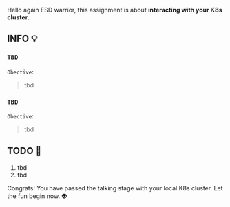 Hello again ESD warrior, this assignment is about **interacting with your K8s cluster**.

## INFO 💡
### `TBD`
`Obective`: 

>tbd


### `TBD`
`Obective`: 

>tbd


## TODO 🎅
1. tbd
2. tbd

Congrats! You have passed the talking stage with your local K8s cluster. Let the fun begin now. 👽